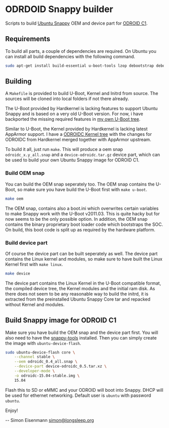 # ODRDOID Snappy builder

Scripts to build [Ubuntu Snappy](http://developer.ubuntu.com/snappy/) OEM and device part for [ODROID C1](http://www.hardkernel.com/main/products/prdt_info.php?g_code=G141578608433).

## Requirements

To build all parts, a couple of dependencies are required. On Ubuntu you can
install all build dependencies with the following command.

```bash
sudo apt-get install build-essential u-boot-tools lzop debootstrap debootstrap gcc-arm-linux-gnueabihf
```

## Building

A `Makefile` is provided to build U-Boot, Kernel and Initrd from source. The
sources will be cloned into local folders if not there already.

The U-Boot provided by Hardkernel is lacking features to support Ubuntu Snappy
and is based on a very old U-Boot version. For now, i have backported the
missing required features in [my own U-Boot tree](https://github.com/longsleep/u-boot-odroidc).

Similar to U-Boot, the Kernel provided by Hardkernel is lacking latest
AppArmor support. I have a [ODROIDC Kernel tree](https://github.com/longsleep/ubuntu-odroidc)
with the changes for ODROIDC from Hardkernel merged together with AppArmor
upstream.

To build it all, just run `make`. This will produce a oem snap `odroidc_x.y_all.snap`
and a `device-odroidc.tar.gz` device part, which can be used to build your own
Ubuntu Snappy image for ODROID C1.

### Build OEM snap

You can build the OEM snap seperately too. The OEM snap contains the U-Boot,
so make sure you have build the U-Boot first with `make u-boot`.

```bash
make oem
```

The OEM snap, contains also a boot.ini which overwrites certain variables to
make Snappy work with the U-Boot v2011.03. This is quite hacky but for now
seems to be the only possible option. In addition, the OEM snap contains the
binary proprietary boot loader code which bootstraps the SOC. On build, this
boot code is split up as required by the hardware platform.

### Build device part

Of course the device part can be built seperately as well. The device part
contains the Linux kernel and modules, so make sure to have built the Linux
Kernel first with `make linux`.

```bash
make device
```

The device part contains the Linux Kernel in the U-Boot compatible format, the
compiled device tree, the Kernel modules and the initial ram disk. As there
does not seem to be any reasonable way to build the initrd, it is extracted
from the preinstalled Ubuntu Snappy Core tar and repacked without Kernel and
modules.

## Build Snappy image for ODROID C1

Make sure you have build the OEM snap and the device part first. You will also
need to have the [snappy-tools](https://developer.ubuntu.com/en/snappy/start/)
installed. Then you can simply create the image with `ubuntu-device-flash`.

```bash
sudo ubuntu-device-flash core \
	--channel stable \
	--oem odroidc_0.4_all.snap \
	--device-part device-odroidc_0.5.tar.xz \
	--developer-mode \
	-o odroidc-15.04-stable.img \
	15.04
```

Flash this to SD or eMMC and your ODROID will boot into Snappy. DHCP will be
used for ethernet networking. Default user is `ubuntu` with password `ubuntu`.

Enjoy!

--
Simon Eisenmann <simon@longsleep.org>